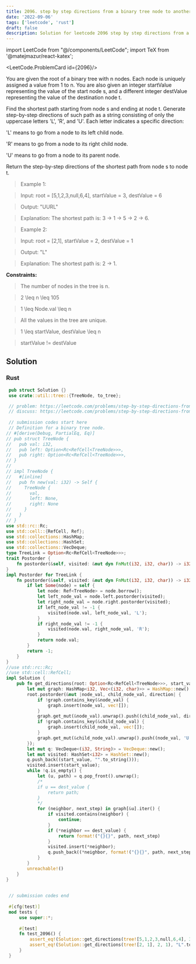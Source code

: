 ```yaml
---
title: 2096. step by step directions from a binary tree node to another
date: '2022-09-06'
tags: ['leetcode', 'rust']
draft: false
description: Solution for leetcode 2096 step by step directions from a binary tree node to another
---
```

import LeetCode from "@/components/LeetCode";
import TeX from '@matejmazur/react-katex';

<LeetCode.ProblemCard id={2096}/>

You are given the root of a binary tree with n nodes. Each node is uniquely assigned a value from 1 to n. You are also given an integer startValue representing the value of the start node s, and a different integer destValue representing the value of the destination node t.



Find the shortest path starting from node s and ending at node t. Generate step-by-step directions of such path as a string consisting of only the uppercase letters 'L', 'R', and 'U'. Each letter indicates a specific direction:



'L' means to go from a node to its left child node.

'R' means to go from a node to its right child node.

'U' means to go from a node to its parent node.

Return the step-by-step directions of the shortest path from node s to node t.



 



 > Example 1:





 > Input: root <TeX>=</TeX> [5,1,2,3,null,6,4], startValue <TeX>=</TeX> 3, destValue <TeX>=</TeX> 6

 > Output: "UURL"

 > Explanation: The shortest path is: 3 → 1 → 5 → 2 → 6.

 > Example 2:





 > Input: root <TeX>=</TeX> [2,1], startValue <TeX>=</TeX> 2, destValue <TeX>=</TeX> 1

 > Output: "L"

 > Explanation: The shortest path is: 2 → 1.

 



**Constraints:**



 > The number of nodes in the tree is n.

 > 2 <TeX>\leq</TeX> n <TeX>\leq</TeX> 105

 > 1 <TeX>\leq</TeX> Node.val <TeX>\leq</TeX> n

 > All the values in the tree are unique.

 > 1 <TeX>\leq</TeX> startValue, destValue <TeX>\leq</TeX> n

 > startValue !<TeX>=</TeX> destValue


## Solution
### Rust
```rust
 pub struct Solution {}
 use crate::util::tree::{TreeNode, to_tree};

 // problem: https://leetcode.com/problems/step-by-step-directions-from-a-binary-tree-node-to-another/
 // discuss: https://leetcode.com/problems/step-by-step-directions-from-a-binary-tree-node-to-another/discuss/?currentPage=1&orderBy=most_votes&query=
 
 // submission codes start here
 // Definition for a binary tree node.
// #[derive(Debug, PartialEq, Eq)]
// pub struct TreeNode {
//   pub val: i32,
//   pub left: Option<Rc<RefCell<TreeNode>>>,
//   pub right: Option<Rc<RefCell<TreeNode>>>,
// }
// 
// impl TreeNode {
//   #[inline]
//   pub fn new(val: i32) -> Self {
//     TreeNode {
//       val,
//       left: None,
//       right: None
//     }
//   }
// }
use std::rc::Rc;
use std::cell::{RefCell, Ref};
use std::collections::HashMap;
use std::collections::HashSet;
use std::collections::VecDeque;
type TreeLink = Option<Rc<RefCell<TreeNode>>>;
trait Postorder {
    fn postorder(&self, visited: &mut dyn FnMut(i32, i32, char)) -> i32;
}
impl Postorder for TreeLink {
    fn postorder(&self, visited: &mut dyn FnMut(i32, i32, char)) -> i32 {
        if let Some(node) = self {
            let node: Ref<TreeNode> = node.borrow();
            let left_node_val = node.left.postorder(visited);
            let right_node_val = node.right.postorder(visited);
            if left_node_val != -1 {
                visited(node.val, left_node_val, 'L');
            }
            if right_node_val != -1 {
                visited(node.val, right_node_val, 'R');
            }
            return node.val;
        }
        return -1;
    }
}
//use std::rc::Rc;
//use std::cell::RefCell;
impl Solution {
    pub fn get_directions(root: Option<Rc<RefCell<TreeNode>>>, start_value: i32, dest_value: i32) -> String {
        let mut graph: HashMap<i32, Vec<(i32, char)>> = HashMap::new();
        root.postorder(&mut |node_val, child_node_val, direction| {
            if !graph.contains_key(&node_val) {
                graph.insert(node_val, vec![]);
            }
            graph.get_mut(&node_val).unwrap().push((child_node_val, direction));
            if !graph.contains_key(&child_node_val) {
                graph.insert(child_node_val, vec![]);
            }
            graph.get_mut(&child_node_val).unwrap().push((node_val, 'U'));
        });
        let mut q: VecDeque<(i32, String)> = VecDeque::new();
        let mut visited: HashSet<i32> = HashSet::new();
        q.push_back((start_value, "".to_string()));
        visited.insert(start_value);
        while !q.is_empty() {
            let (u, path) = q.pop_front().unwrap();
            /*
            if u == dest_value {
                return path;
            }
            */
            for (neighbor, next_step) in graph[&u].iter() {
                if visited.contains(neighbor) {
                    continue;
                }
                if (*neighbor == dest_value) {
                    return format!("{}{}", path, next_step)
                }
                visited.insert(*neighbor);
                q.push_back((*neighbor, format!("{}{}", path, next_step)));
            }
        }
        unreachable!()
    }
}
 
 
 // submission codes end
 
 #[cfg(test)]
 mod tests {
     use super::*;
 
     #[test]
     fn test_2096() {
         assert_eq!(Solution::get_directions(tree![5,1,2,3,null,6,4], 3, 6), "UURL".to_string());
         assert_eq!(Solution::get_directions(tree![2, 1], 2, 1), "L".to_string());
     }
 }
 
```
